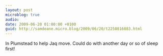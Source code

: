 ```yaml
---
layout: post
microblog: true
audio: 
date: 2009-06-20 01:00:00 +0100
guid: http://samdeane.micro.blog/2009/06/20/t2250816083.html
---
```

In Plumstead to help Jaq move. Could do with another day or so of sleep first!
